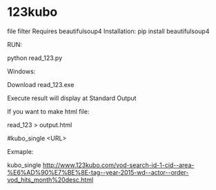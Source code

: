 # 123kubo
file filter
Requires beautifulsoup4
Installation:
pip install beautifulsoup4

RUN:

python read_123.py

Windows:

Download read_123.exe

Execute result will display at Standard Output


If you want to make html file:

read_123 > output.html



#kubo_single \<URL\>

Exmaple:

kubo_single http://www.123kubo.com/vod-search-id-1-cid--area-%E6%AD%90%E7%BE%8E-tag--year-2015-wd--actor--order-vod_hits_month%20desc.html
